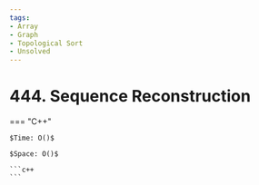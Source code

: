 ```yaml
---
tags:
- Array
- Graph
- Topological Sort
- Unsolved
---
```



# 444. Sequence Reconstruction

=== "C++"

    $Time: O()$

    $Space: O()$

    ```c++
    ```